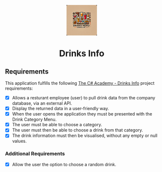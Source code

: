 <div align="center">
    <img src="./_resources/drinks-info-logo.png" alt="logo" width="100px" />
    <h1>Drinks Info</h1>
</div>

## Requirements

This application fulfills the following [The C# Academy - Drinks Info](https://thecsharpacademy.com/project/15/drinks) project requirements:

- [x] Allows a resturant employee (user) to pull drink data from the company database, via an external API.
- [x] Display the returned data in a user-friendly way.
- [x] When the user opens the application they must be presented with the Drink Category Menu.
- [x] The user must be able to choose a category.
- [x] The user must then be able to choose a drink from that category.
- [x] The drink information must then be visualised, without any empty or null values.

### Additional Requirements

- [x] Allow the user the option to choose a random drink.
